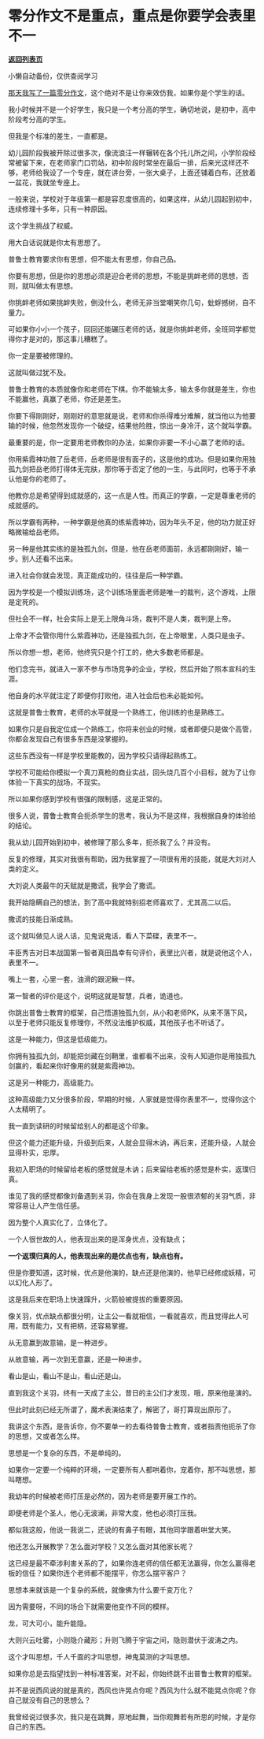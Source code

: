 # 零分作文不是重点，重点是你要学会表里不一

[**返回列表页**](/gzh/记忆承载)

小懒自动备份，仅供查阅学习

[那天我写了一篇零分作文](http://mp.weixin.qq.com/s?__biz=MzU0MjYwNDU2Mw==&mid=2247511305&idx=1&sn=8f43020731a992bb5650e168bd5a7940&chksm=fb1ac175cc6d4863f0d38b7a892a5dbb2d4e61c69bc61240d75764ddbc68f116dd53cbc46b6c&scene=21#wechat_redirect)，这个绝对不是让你来效仿我，如果你是个学生的话。

我小时候并不是一个好学生，我只是一个考分高的学生，确切地说，是初中，高中阶段考分高的学生。  

但我是个标准的差生，一直都是。  

幼儿园阶段我被开除过很多次，像流浪汪一样辗转在各个托儿所之间，小学阶段经常被留下来，在老师家门口罚站，初中阶段时常坐在最后一排，后来光这样还不够，老师给我设了一个专座，就在讲台旁，一张大桌子，上面还铺着白布，还放着一盆花，我就坐专座上。

一般来说，学校对于年级第一都是容忍度很高的，如果这样，从幼儿园起到初中，连续修理十多年，只有一种原因。  

这个学生挑战了权威。

用大白话说就是你太有思想了。  

普鲁士教育要求你有思想，但不能太有思想，你自己品。  

你要有思想，但是你的思想必须是迎合老师的思想，不能是挑衅老师的思想，否则，就叫做太有思想。

你挑衅老师如果挑衅失败，倒没什么，老师无非当堂嘲笑你几句，蚍蜉撼树，自不量力。

可如果你小小一个孩子，回回还能碾压老师的话，就是你挑衅老师，全班同学都觉得你才是对的，那这事儿糟糕了。  

你一定是要被修理的。

这就叫做过犹不及。

普鲁士教育的本质就像你和老师在下棋。你不能输太多，输太多你就是差生，你也不能赢他，真赢了老师，你还是差生。

你要下得刚刚好，刚刚好的意思就是说，老师和你杀得难分难解，就当他以为他要输的时候，他忽然发现你一个破绽，结果他险胜，惊出一身冷汗，这个就叫学霸。  

最重要的是，你一定要用老师教你的办法，如果你非要一不小心赢了老师的话。

你用紫霞神功胜了岳老师，岳老师是很有面子的，这是他的成功。但是如果你用独孤九剑把岳老师打得体无完肤，那你等于否定了他的一生，与此同时，也等于不承认他是你的老师了。

他教你总是希望得到成就感的，这一点是人性。而真正的学霸，一定是尊重老师的成就感的。  

所以学霸有两种，一种学霸是他真的练紫霞神功，因为年头不足，他的功力就正好略微输给岳老师。

另一种是他其实练的是独孤九剑，但是，他在岳老师面前，永远都刚刚好，输一步。别人还看不出来。

进入社会你就会发现，真正能成功的，往往是后一种学霸。  

因为学校是一个模拟训练场，这个训练场里面老师是唯一的裁判，这个游戏，上限是定死的。  

但社会不一样，社会实际上是无上限角斗场，裁判不是人类，裁判是上帝。  

上帝才不会管你用什么紫霞神功，还是独孤九剑，在上帝眼里，人类只是虫子。  

所以你想一想，老师，他终究只是个打工的，绝大多数老师都是。  

他们念完书，就进入一家不参与市场竞争的企业，学校，然后开始了照本宣科的生涯。

他自身的水平就注定了即便你打败他，进入社会后也未必能如何。  

这就是普鲁士教育，老师的水平就是一个熟练工，他训练的也是熟练工。  

如果你只是自我定位成一个熟练工，你将来创业的时候，或者即便只是做个高管，你都会发现自己有很多东西是没掌握的。  

这些东西没有一样是学校里能教的，因为学校只请得起熟练工。  

学校不可能给你模拟一个真刀真枪的商业实战，回头烧几百个小目标，就为了让你体验一下真实的战场，不现实。  

所以如果你感到学校有很强的限制感，这是正常的。  

很多人说，普鲁士教育会扼杀学生的思考，我认为不是这样，我根据自身的体验给的结论。  

我从幼儿园开始到初中，被修理了那么多年，扼杀我了么？并没有。  

反复的修理，其实对我很有帮助，因为我掌握了一项很有用的技能，就是大刘对人类的定义。  

大刘说人类最牛的天赋就是撒谎，我学会了撒谎。

我开始隐瞒自己的想法，到了高中我就特别招老师喜欢了，尤其高二以后。  

撒谎的技能日渐成熟。

这个就叫做见人说人话，见鬼说鬼话，看人下菜碟，表里不一。  

丰臣秀吉对日本战国第一智者真田昌幸有句评价，表里比兴者，就是说他这个人，表里不一。  

嘴上一套，心里一套，油滑的跟泥鳅一样。

第一智者的评价是这个，说明这就是智慧，兵者，诡道也。  

你跳出普鲁士教育的框架，自己悟道独孤九剑，从小和老师PK，从来不落下风，以至于老师只能反复修理你，不然没法维护权威，其他孩子也不听话了。  

这是一种能力，但这是低级能力。

你拥有独孤九剑，却能把剑藏在剑鞘里，谁都看不出来，没有人知道你是用独孤九剑赢的，看起来你好像用的就是紫霞神功。  

这是另一种能力，高级能力。  

这种高级能力又分很多阶段，早期的时候，人家就是觉得你表里不一，觉得你这个人太精明了。  

我一直到读研的时候留给别人的都是这个印象。  

但这个能力还能升级，升级到后来，人就会显得木讷，再后来，还能升级，人就会显得朴实，忠厚。

我初入职场的时候留给老板的感觉就是木讷；后来留给老板的感觉是朴实，返璞归真。  

谁见了我的感觉都像刘备遇到关羽，你会在我身上发现一股很浓郁的关羽气质，非常容易让人产生信任感。  

因为整个人真实化了，立体化了。

一个人很世故的人，他表现出来的是浑身优点，没有缺点；

 **一个返璞归真的人，他表现出来的是优点也有，缺点也有。**

但是你要知道，这时候，优点是他演的，缺点还是他演的，他早已经修成妖精，可以幻化人形了。  

这是我后来在职场上快速蹿升，火箭般被提拔的重要原因。

像关羽，优点缺点都很分明，让主公一看就相信，一看就喜欢，而且觉得此人可用，既有能力，又有把柄，还容易掌握。

从无意赢到故意输，是一种进步。

从故意输，再一次到无意赢，还是一种进步。  

看山是山，看山不是山，看山还是山。  

直到我这个关羽，终有一天成了主公，昔日的主公们才发现，哦，原来他是演的。  

但此时此刻已经无所谓了，魔术表演结束了，解密了，哥打算现出原形了。

我讲这个东西，是告诉你，你不要单一的去看待普鲁士教育，或者指责他扼杀了你的思想，又或者怎么样。

思想是一个复杂的东西，不是单纯的。

如果你一定要一个纯粹的环境，一定要所有人都哄着你，宠着你，那不叫思想，那叫瞎想。

我幼年的时候被老师打压是必然的，因为老师是要开展工作的。

即便老师是个圣人，他心无波澜，非常大度，他也必须打压我。

都似我这般，他说一我说二，还说的有鼻子有眼，其他同学跟着哄堂大笑。

他还怎么开展教学？怎么面对学校？又怎么面对其他家长呢？  

这已经是最不牵涉利害关系的了，如果你连老师的信任都无法赢得，你怎么赢得老板的信任？如果你连个老师都不能摆平，你怎么摆平客户？  

思想本来就该是一个复杂的系统，就像佛为什么要千变万化？  

因为需要呀，不同的场合下就需要他变作不同的模样。  

龙，可大可小，能升能隐。

大则兴云吐雾，小则隐介藏形；升则飞腾于宇宙之间，隐则潜伏于波涛之内。

这个才叫思想，千人千面的才叫思想，神鬼莫测的才叫思想。

如果你总是去指望找到一种标准答案，对不起，你始终跳不出普鲁士教育的框架。

并不是说西风说的就是真的，西风也许晃点你呢？西风为什么就不能晃点你呢？你自己就没有自己的思想么？

我曾经说过很多次，我只是在跳舞，原地起舞，当你观舞若有所思的时候，才是你自己的东西。

